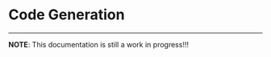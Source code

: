 # Code Generation

<!-- START doctoc -->
<!-- END doctoc -->

---

**NOTE**: This documentation is still a work in progress!!!
